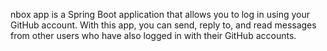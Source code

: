 nbox app is a Spring Boot application that allows you to log in using your GitHub account. With this app, you can send, reply to, and read messages from other users who have also logged in with their GitHub accounts.
